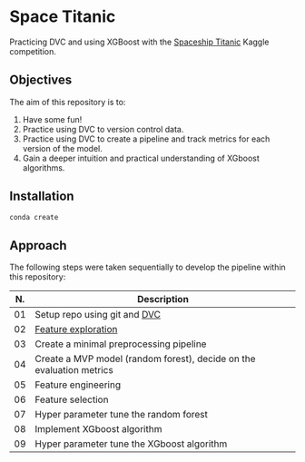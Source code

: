 # Space Titanic

Practicing DVC and using XGBoost with the [Spaceship Titanic](https://www.kaggle.com/competitions/spaceship-titanic/overview) Kaggle competition.

## Objectives

The aim of this repository is to:

1. Have some fun!
2. Practice using DVC to version control data.
3. Practice using DVC to create a pipeline and track metrics for each version of the model.
4. Gain a deeper intuition and practical understanding of XGboost algorithms.

## Installation

```bash
conda create
```

## Approach

The following steps were taken sequentially to develop the pipeline within this repository:

| N. | Description |
| --- | --- |
| 01 | Setup repo using git and [DVC](https://realpython.com/python-data-version-control/) |
| 02 | [Feature exploration](notebooks/feature_exploration.ipynb) |
| 03 | Create a minimal preprocessing pipeline |
| 04 | Create a MVP model (random forest), decide on the evaluation metrics |
| 05 | Feature engineering |
| 06 | Feature selection |
| 07 | Hyper parameter tune the random forest |
| 08 | Implement XGboost algorithm |
| 09 | Hyper parameter tune the XGboost algorithm |
